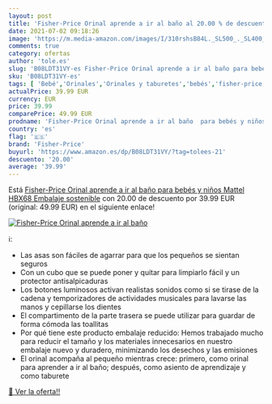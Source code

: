 ```yaml
---
layout: post
title: 'Fisher-Price Orinal aprende a ir al baño al 20.00 % de descuento'
date: 2021-07-02 09:18:26
image: 'https://m.media-amazon.com/images/I/310rshsB84L._SL500_._SL400_.jpg'
comments: true
category: ofertas
author: 'tole.es'
slug: 'B08LDT31VY-es Fisher-Price Orinal aprende a ir al baño para bebés y...'
sku: 'B08LDT31VY-es'
tags: [ 'Bebé','Orinales','Orinales y taburetes','bebés','fisher-price', ]
actualPrice: 39.99 EUR
currency: EUR
price: 39.99
comparePrice: 49.99 EUR
prodname: 'Fisher-Price Orinal aprende a ir al baño  para bebés y niños  Mattel HBX68   Embalaje sostenible'
country: 'es'
flag: '🇪🇸'
brand: 'Fisher-Price'
buyurl: 'https://www.amazon.es/dp/B08LDT31VY/?tag=tolees-21'
descuento: '20.00'
average: '39.99'
---
```


Está [Fisher-Price Orinal aprende a ir al baño  para bebés y niños  Mattel HBX68   Embalaje sostenible](https://www.amazon.es/dp/B08LDT31VY/?tag=tolees-21) con 20.00 de descuento por 39.99 EUR (original: 49.99 EUR) en el siguiente enlace!

[![Fisher-Price Orinal aprende a ir al baño](https://m.media-amazon.com/images/I/310rshsB84L._SL500_._SL400_.jpg)](https://www.amazon.es/dp/B08LDT31VY/?tag=tolees-21)

ℹ️:

- Las asas son fáciles de agarrar para que los pequeños se sientan seguros
- Con un cubo que se puede poner y quitar para limpiarlo fácil y un protector antisalpicaduras
- Los botones luminosos activan realistas sonidos como si se tirase de la cadena y temporizadores de actividades musicales para lavarse las manos y cepillarse los dientes
- El compartimento de la parte trasera se puede utilizar para guardar de forma cómoda las toallitas
- Por qué tiene este producto embalaje reducido: Hemos trabajado mucho para reducir el tamaño y los materiales innecesarios en nuestro embalaje nuevo y duradero, minimizando los desechos y las emisiones
- El orinal acompaña al pequeño mientras crece: primero, como orinal para aprender a ir al baño; después, como asiento de aprendizaje y como taburete

[🛒 Ver la oferta!!](https://www.amazon.es/dp/B08LDT31VY/?tag=tolees-21)
